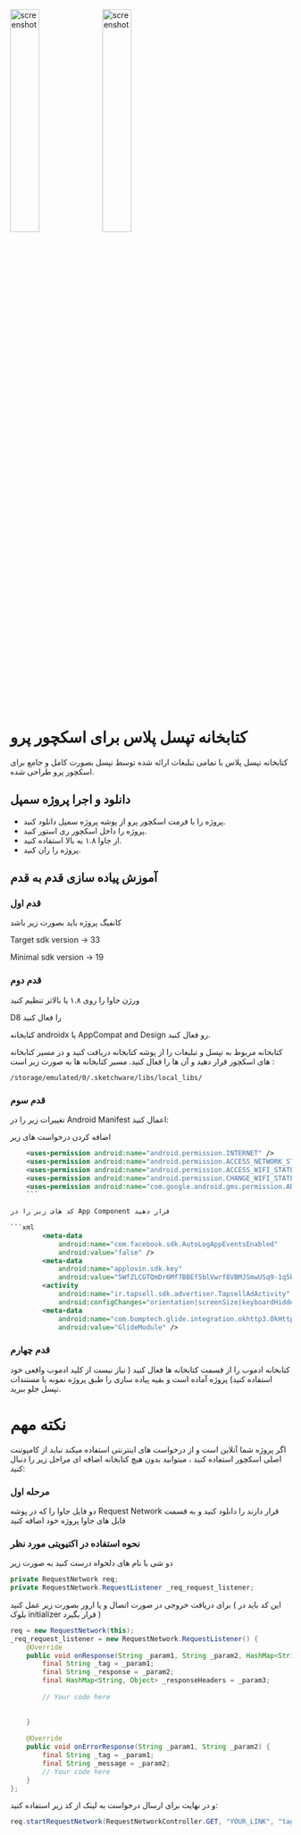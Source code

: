 <img width="32%" src="https://s6.uupload.ir/files/image_3i9b.png" align="center" alt="screenshot" />
<img width="32%" src="https://play-lh.googleusercontent.com/dOJ9g_OLnzOzqR0JaJXjgpc8Nc7NHtDkgNY5FewfpADjjsNm7ouiV9OMhhD0NOjWD2A" align="center" alt="screenshot" />

# کتابخانه تپسل پلاس برای اسکچور پرو
کتابخانه تپسل پلاس با تمامی تبلیغات ارائه شده توسط تپسل بصورت کامل و جامع برای اسکچور پرو طراحی شده.
## دانلود و اجرا پروژه سمپل
- پروژه را با فرمت اسکچور پرو از پوشه پروژه سمپل دانلود کنید.
- پروژه را داخل اسکچور ری استور کنید.
- از جاوا ۱.۸ به بالا استفاده کنید.
- پروژه را ران کنید.
## آموزش پیاده سازی قدم به قدم
### قدم اول
کانفیگ پروژه باید بصورت زیر باشد

Target sdk version -> 33

Minimal sdk version -> 19
### قدم دوم
ورژن جاوا را روی ۱.۸ یا بالاتر تنظیم کنید

D8 را فعال کنید

کتابخانه androidx یا AppCompat and Design رو فعال کنید.

کتابخانه مربوط به تپسل و تبلیغات را از پوشه کتابخانه دریافت کنید و در مسیر کتابخانه های اسکچور قرار دهید و آن ها را فعال کنید.
مسیر کتابخانه ها به صورت زیر است :

`/storage/emulated/0/.sketchware/libs/local_libs/`

### قدم سوم
تغییرات زیر را در Android Manifest اعمال کنید:

اضافه کردن درخواست های زیر

```xml
	<uses-permission android:name="android.permission.INTERNET" />
	<uses-permission android:name="android.permission.ACCESS_NETWORK_STATE" />
	<uses-permission android:name="android.permission.ACCESS_WIFI_STATE" />
	<uses-permission android:name="android.permission.CHANGE_WIFI_STATE" />
	<uses-permission android:name="com.google.android.gms.permission.AD_ID" />
	```
	
کد های زیر را در App Component قرار دهید

```xml
        <meta-data
            android:name="com.facebook.sdk.AutoLogAppEventsEnabled"
            android:value="false" />
        <meta-data
            android:name="applovin.sdk.key"
            android:value="5WfZLCGTQmDr6Mf7BBEf5blVwrf8VBMJSmwUSq9-1q5bPpCH_OGAWEP2z2lRkmonLgPzG6gbL4DlvUF9frFmt6" />
        <activity
            android:name="ir.tapsell.sdk.advertiser.TapsellAdActivity"
            android:configChanges="orientation|screenSize|keyboardHidden|smallestScreenSize|screenLayout" />
        <meta-data
            android:name="com.bumptech.glide.integration.okhttp3.OkHttpGlideModule"
            android:value="GlideModule" />
```

### قدم چهارم
کتابخانه ادموب را از قسمت کتابخانه ها فعال کنید ( نیاز نیست از کلید ادموب واقعی خود استفاده کنید)
پروژه آماده است و بقیه پیاده سازی را طبق پروژه نمونه یا مستندات تپسل جلو ببرید.

# نکته مهم
اگر پروژه شما آنلاین است و از درخواست های اینترنتی استفاده میکند نباید از کامپوننت اصلی اسکچور استفاده کنید ، میتوانید بدون هیچ کتابخانه اضافه ای مراحل زیر را دنبال کنید:

### مرحله اول
 دو فایل جاوا را که در پوشه Request Network قرار دارند را دانلود کنید و به قسمت فایل های جاوا پروژه خود اضافه کنید
 
### نحوه استفاده در اکتیویتی مورد نظر
دو شی با نام های دلخواه درست کنید به صورت زیر

```java
private RequestNetwork req;
private RequestNetwork.RequestListener _req_request_listener;
```

برای دریافت خروجی در صورت اتصال و یا ارور بصورت زیر عمل کنید ( این کد باید در بلوک initializer قرار بگیرد )

```java
req = new RequestNetwork(this);
_req_request_listener = new RequestNetwork.RequestListener() {
	@Override
	public void onResponse(String _param1, String _param2, HashMap<String, Object> _param3) {
		final String _tag = _param1;
		final String _response = _param2;
		final HashMap<String, Object> _responseHeaders = _param3;
        
        // Your code here
        
		
	}
	
	@Override
	public void onErrorResponse(String _param1, String _param2) {
		final String _tag = _param1;
		final String _message = _param2;
		// Your code here 
	}
};
```

و در نهایت برای ارسال درخواست به لینک از کد زیر استفاده کنید:

```java
req.startRequestNetwork(RequestNetworkController.GET, "YOUR_LINK", "tag", _req_request_listener);
```